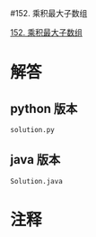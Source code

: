 #152. 乘积最大子数组

[152. 乘积最大子数组](https://leetcode.cn/problems/maximum-product-subarray?envType=featured-list&envId=2cktkvj?envType=featured-list&envId=2cktkvj)
                 
# 解答
                 
## python 版本

````include python
solution.py
````


## java 版本



````include java
Solution.java
````
                 

# 注释